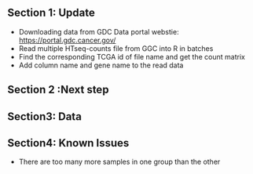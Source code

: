 ## Section 1: Update

- Downloading data from  GDC Data portal webstie: https://portal.gdc.cancer.gov/
- Read multiple HTseq-counts file from GGC into R in batches
- Find the corresponding TCGA id of file name and get the count matrix
- Add column name and gene name to the read data

## Section 2 :Next step

## Section3: Data

## Section4: Known Issues

- There are too many more samples in one group than the other
